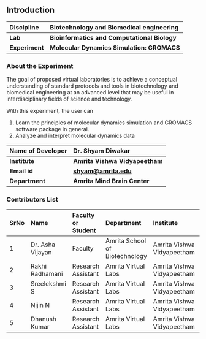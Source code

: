 ## Introduction


<b>Discipline | <b> Biotechnology and Biomedical engineering
:--|:--|
<b> Lab | <b> Bioinformatics and Computational Biology
<b> Experiment|     <b> Molecular Dynamics Simulation: GROMACS

### About the Experiment 

The goal of proposed virtual laboratories is to achieve a conceptual understanding of standard protocols and tools in biotechnology and biomedical engineering at an advanced level that may be useful in interdisciplinary fields of science and technology.
  
With this experiment, the user can
  1. Learn the principles of molecular dynamics simulation and GROMACS software package in general.
  2. Analyze and interpret molecular dynamics data   


<b>Name of Developer | <b> Dr. Shyam Diwakar
:--|:--|
<b> Institute | <b> Amrita Vishwa Vidyapeetham  
<b> Email id|     <b> shyam@amrita.edu
<b> Department |  <b> Amrita Mind Brain Center

### Contributors List

SrNo | Name | Faculty or Student | Department| Institute | Email id
:--|:--|:--|:--|:--|:--|
1 | Dr. Asha Vijayan | Faculty | Amrita School of Biotechnology | Amrita Vishwa Vidyapeetham | ashavijayan@am.amrita.edu
2 | Rakhi Radhamani | Research Assistant | Amrita Virtual Labs | Amrita Vishwa Vidyapeetham | rakhir@am.amrita.edu
3 | Sreelekshmi S | Research Assistant | Amrita Virtual Labs | Amrita Vishwa Vidyapeetham | sreelekshmis@am.amrita.edu 
4 | Nijin N | Research Assistant | Amrita Virtual Labs | Amrita Vishwa Vidyapeetham | nijinn@am.amrita.edu
5 | Dhanush Kumar | Research Assistant | Amrita Virtual Labs | Amrita Vishwa Vidyapeetham | dhanushkumar@am.amrita.edu
